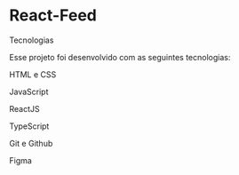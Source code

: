# React-Feed
 Tecnologias
 
 Esse projeto foi desenvolvido com as seguintes tecnologias:  
 
 HTML e CSS 
 
 JavaScript
 
 ReactJS

 TypeScript
 
 Git e Github 
 
 Figma
